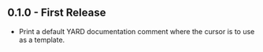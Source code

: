 ## 0.1.0 - First Release
* Print a default YARD documentation comment where the cursor is to use as
  a template.
